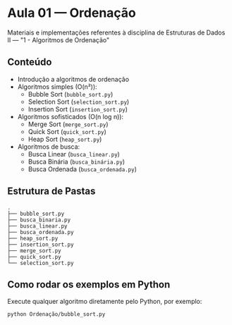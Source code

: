 # Aula 01 — Ordenação

Materiais e implementações referentes à disciplina de Estruturas de Dados II — "1 - Algoritmos de Ordenação"

## Conteúdo
- Introdução a algoritmos de ordenação
- Algoritmos simples (O(n²)):
  - Bubble Sort (`bubble_sort.py`)
  - Selection Sort (`selection_sort.py`)
  - Insertion Sort (`insertion_sort.py`)
- Algoritmos sofisticados (O(n log n)):
  - Merge Sort (`merge_sort.py`)
  - Quick Sort (`quick_sort.py`)
  - Heap Sort (`heap_sort.py`)
- Algoritmos de busca:
  - Busca Linear (`busca_linear.py`)
  - Busca Binária (`busca_binária.py`)
  - Busca Ordenada (`busca_ordenada.py`)

## Estrutura de Pastas
```
.
├── bubble_sort.py
├── busca_binaria.py
├── busca_linear.py
├── busca_ordenada.py
├── heap_sort.py
├── insertion_sort.py
├── merge_sort.py
├── quick_sort.py
└── selection_sort.py
```

## Como rodar os exemplos em Python

Execute qualquer algoritmo diretamente pelo Python, por exemplo:

```bash
python Ordenação/bubble_sort.py
```
